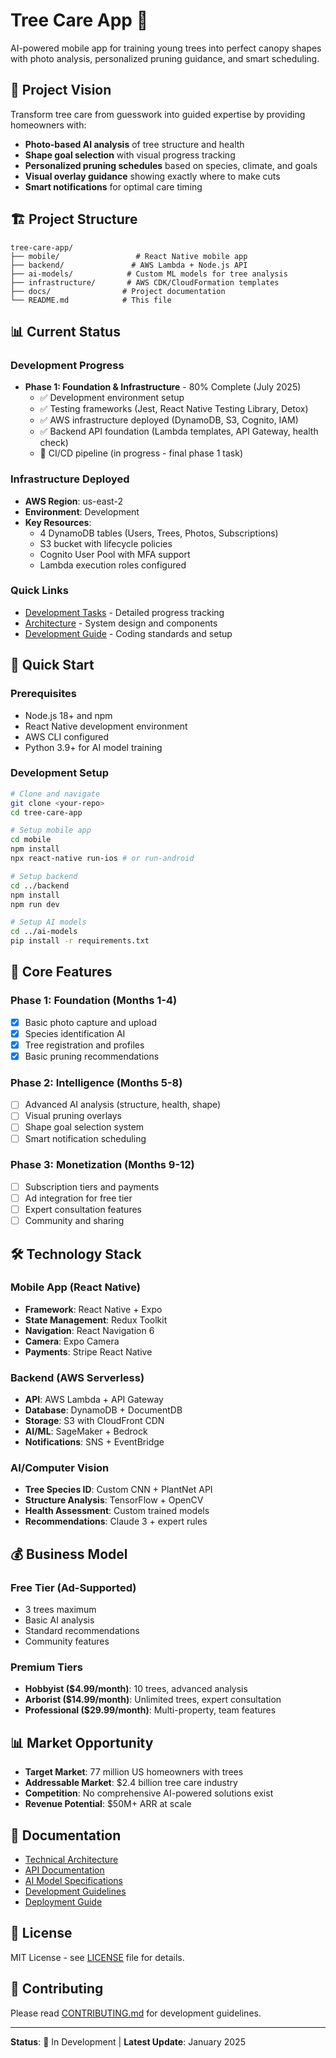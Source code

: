# Tree Care App 🌳

AI-powered mobile app for training young trees into perfect canopy shapes with photo analysis, personalized pruning guidance, and smart scheduling.

## 🎯 Project Vision

Transform tree care from guesswork into guided expertise by providing homeowners with:
- **Photo-based AI analysis** of tree structure and health
- **Shape goal selection** with visual progress tracking
- **Personalized pruning schedules** based on species, climate, and goals
- **Visual overlay guidance** showing exactly where to make cuts
- **Smart notifications** for optimal care timing

## 🏗️ Project Structure

```
tree-care-app/
├── mobile/                 # React Native mobile app
├── backend/               # AWS Lambda + Node.js API
├── ai-models/            # Custom ML models for tree analysis
├── infrastructure/       # AWS CDK/CloudFormation templates
├── docs/                # Project documentation
└── README.md            # This file
```

## 📊 Current Status

### Development Progress
- **Phase 1: Foundation & Infrastructure** - 80% Complete (July 2025)
  - ✅ Development environment setup
  - ✅ Testing frameworks (Jest, React Native Testing Library, Detox)
  - ✅ AWS infrastructure deployed (DynamoDB, S3, Cognito, IAM)
  - ✅ Backend API foundation (Lambda templates, API Gateway, health check)
  - 🔄 CI/CD pipeline (in progress - final phase 1 task)

### Infrastructure Deployed
- **AWS Region**: us-east-2
- **Environment**: Development
- **Key Resources**:
  - 4 DynamoDB tables (Users, Trees, Photos, Subscriptions)
  - S3 bucket with lifecycle policies
  - Cognito User Pool with MFA support
  - Lambda execution roles configured

### Quick Links
- [Development Tasks](docs/TASKS.md) - Detailed progress tracking
- [Architecture](docs/ARCHITECTURE.md) - System design and components
- [Development Guide](docs/DEVELOPMENT.md) - Coding standards and setup

## 🚀 Quick Start

### Prerequisites
- Node.js 18+ and npm
- React Native development environment
- AWS CLI configured
- Python 3.9+ for AI model training

### Development Setup
```bash
# Clone and navigate
git clone <your-repo>
cd tree-care-app

# Setup mobile app
cd mobile
npm install
npx react-native run-ios # or run-android

# Setup backend
cd ../backend
npm install
npm run dev

# Setup AI models
cd ../ai-models
pip install -r requirements.txt
```

## 📱 Core Features

### Phase 1: Foundation (Months 1-4)
- [x] Basic photo capture and upload
- [x] Species identification AI
- [x] Tree registration and profiles
- [x] Basic pruning recommendations

### Phase 2: Intelligence (Months 5-8)
- [ ] Advanced AI analysis (structure, health, shape)
- [ ] Visual pruning overlays
- [ ] Shape goal selection system
- [ ] Smart notification scheduling

### Phase 3: Monetization (Months 9-12)
- [ ] Subscription tiers and payments
- [ ] Ad integration for free tier
- [ ] Expert consultation features
- [ ] Community and sharing

## 🛠️ Technology Stack

### Mobile App (React Native)
- **Framework**: React Native + Expo
- **State Management**: Redux Toolkit
- **Navigation**: React Navigation 6
- **Camera**: Expo Camera
- **Payments**: Stripe React Native

### Backend (AWS Serverless)
- **API**: AWS Lambda + API Gateway
- **Database**: DynamoDB + DocumentDB
- **Storage**: S3 with CloudFront CDN
- **AI/ML**: SageMaker + Bedrock
- **Notifications**: SNS + EventBridge

### AI/Computer Vision
- **Tree Species ID**: Custom CNN + PlantNet API
- **Structure Analysis**: TensorFlow + OpenCV
- **Health Assessment**: Custom trained models
- **Recommendations**: Claude 3 + expert rules

## 💰 Business Model

### Free Tier (Ad-Supported)
- 3 trees maximum
- Basic AI analysis
- Standard recommendations
- Community features

### Premium Tiers
- **Hobbyist ($4.99/month)**: 10 trees, advanced analysis
- **Arborist ($14.99/month)**: Unlimited trees, expert consultation
- **Professional ($29.99/month)**: Multi-property, team features

## 📊 Market Opportunity

- **Target Market**: 77 million US homeowners with trees
- **Addressable Market**: $2.4 billion tree care industry
- **Competition**: No comprehensive AI-powered solutions exist
- **Revenue Potential**: $50M+ ARR at scale

## 🔗 Documentation

- [Technical Architecture](docs/ARCHITECTURE.md)
- [API Documentation](docs/API.md)
- [AI Model Specifications](docs/AI_MODELS.md)
- [Development Guidelines](docs/DEVELOPMENT.md)
- [Deployment Guide](docs/DEPLOYMENT.md)

## 📄 License

MIT License - see [LICENSE](LICENSE) file for details.

## 🤝 Contributing

Please read [CONTRIBUTING.md](docs/CONTRIBUTING.md) for development guidelines.

---

**Status**: 🚧 In Development | **Latest Update**: January 2025
